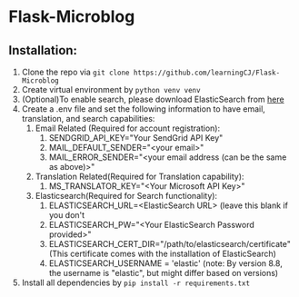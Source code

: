 # Flask-Microblog

## Installation:
1. Clone the repo via `git clone https://github.com/learningCJ/Flask-Microblog`
2. Create virtual environment by `python venv venv`
3. (Optional)To enable search, please download ElasticSearch from [here](https://www.elastic.co/guide/en/elasticsearch/client/python-api/current/installation.html)
4. Create a .env file and set the following information to have email, translation, and search capabilities:
   1. Email Related (Required for account registration):
      1. SENDGRID_API_KEY="Your SendGrid API Key"
      2. MAIL_DEFAULT_SENDER="\<your email\>"
      3. MAIL_ERROR_SENDER="\<your email address (can be the same as above)\>"
   3. Translation Related(Required for Translation capability):
      1. MS_TRANSLATOR_KEY="\<Your Microsoft API Key\>"
   4. Elasticsearch(Required for Search functionality):
      1. ELASTICSEARCH_URL=\<ElasticSearch URL\> (leave this blank if you don't 
      2. ELASTICSEARCH_PW="\<Your ElasticSearch Password provided\>"
      3. ELASTICSEARCH_CERT_DIR="/path/to/elasticsearch/certificate" (This certificate comes with the installation of ElasticSearch)
      4. ELASTICSEARCH_USERNAME = 'elastic' (note: By version 8.8, the username is "elastic", but might differ based on versions)
5. Install all dependencies by `pip install -r requirements.txt` 
